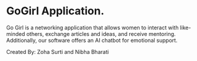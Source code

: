 # GoGirl Application.
Go Girl is a networking application that allows women to interact with like-minded others, exchange articles and ideas, and receive mentoring. Additionally, our software offers an AI chatbot for emotional support.

Created By: Zoha Surti and Nibha Bharati
